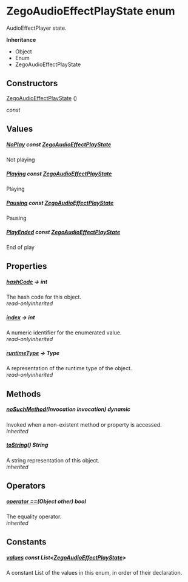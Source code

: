 


# ZegoAudioEffectPlayState enum







<p>AudioEffectPlayer state.</p>



**Inheritance**

- Object
- Enum
- ZegoAudioEffectPlayState






## Constructors

[ZegoAudioEffectPlayState](../zego_uikit_prebuilt_live_audio_room/ZegoAudioEffectPlayState/ZegoAudioEffectPlayState.md) ()

  _const_ 


## Values

##### [NoPlay](../zego_uikit_prebuilt_live_audio_room/ZegoAudioEffectPlayState.md) const [ZegoAudioEffectPlayState](../zego_uikit_prebuilt_live_audio_room/ZegoAudioEffectPlayState.md)



<p>Not playing</p>  




##### [Playing](../zego_uikit_prebuilt_live_audio_room/ZegoAudioEffectPlayState.md) const [ZegoAudioEffectPlayState](../zego_uikit_prebuilt_live_audio_room/ZegoAudioEffectPlayState.md)



<p>Playing</p>  




##### [Pausing](../zego_uikit_prebuilt_live_audio_room/ZegoAudioEffectPlayState.md) const [ZegoAudioEffectPlayState](../zego_uikit_prebuilt_live_audio_room/ZegoAudioEffectPlayState.md)



<p>Pausing</p>  




##### [PlayEnded](../zego_uikit_prebuilt_live_audio_room/ZegoAudioEffectPlayState.md) const [ZegoAudioEffectPlayState](../zego_uikit_prebuilt_live_audio_room/ZegoAudioEffectPlayState.md)



<p>End of play</p>  





## Properties

##### [hashCode](../zego_uikit_prebuilt_live_audio_room/ZegoAudioEffectPlayState/hashCode.md) &#8594; int



The hash code for this object.  
_<span class="feature">read-only</span><span class="feature">inherited</span>_



##### [index](../zego_uikit_prebuilt_live_audio_room/ZegoAudioEffectPlayState/index.md) &#8594; int



A numeric identifier for the enumerated value.  
_<span class="feature">read-only</span><span class="feature">inherited</span>_



##### [runtimeType](../zego_uikit_prebuilt_live_audio_room/ZegoAudioEffectPlayState/runtimeType.md) &#8594; Type



A representation of the runtime type of the object.  
_<span class="feature">read-only</span><span class="feature">inherited</span>_





## Methods

##### [noSuchMethod](../zego_uikit_prebuilt_live_audio_room/ZegoAudioEffectPlayState/noSuchMethod.md)(Invocation invocation) dynamic



Invoked when a non-existent method or property is accessed.  
_<span class="feature">inherited</span>_



##### [toString](../zego_uikit_prebuilt_live_audio_room/ZegoAudioEffectPlayState/toString.md)() String



A string representation of this object.  
_<span class="feature">inherited</span>_





## Operators

##### [operator ==](../zego_uikit_prebuilt_live_audio_room/ZegoAudioEffectPlayState/operator_equals.md)(Object other) bool



The equality operator.  
_<span class="feature">inherited</span>_










## Constants

##### [values](../zego_uikit_prebuilt_live_audio_room/ZegoAudioEffectPlayState/values-constant.md) const List&lt;[ZegoAudioEffectPlayState](../zego_uikit_prebuilt_live_audio_room/ZegoAudioEffectPlayState.md)>



A constant List of the values in this enum, in order of their declaration.  









